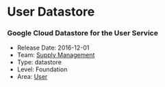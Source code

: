 # User Datastore
### Google Cloud Datastore for the User Service
* Release Date: 2016-12-01
* Team: [Supply Management](../teams/supply.md)
* Type: datastore
* Level: Foundation
* Area: [User](areas/user.png)
